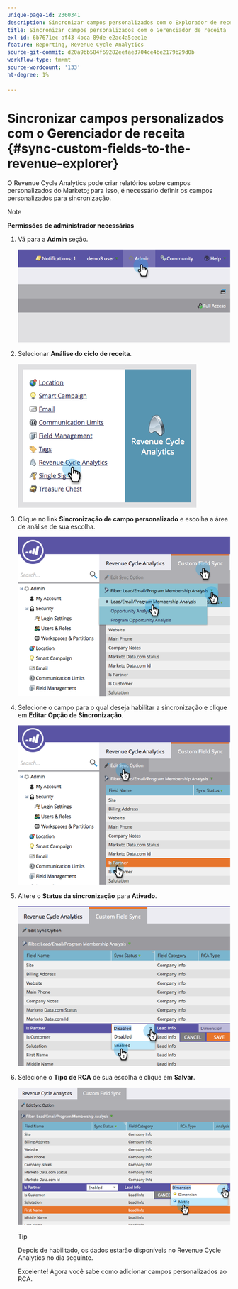 ```yaml
---
unique-page-id: 2360341
description: Sincronizar campos personalizados com o Explorador de receita - Documentação do Marketo - Documentação do produto
title: Sincronizar campos personalizados com o Gerenciador de receita
exl-id: 6b7671ec-af43-4bca-89de-e2ac4a5cee1e
feature: Reporting, Revenue Cycle Analytics
source-git-commit: d20a9bb584f69282eefae3704ce4be2179b29d0b
workflow-type: tm+mt
source-wordcount: '133'
ht-degree: 1%

---
```


# Sincronizar campos personalizados com o Gerenciador de receita {#sync-custom-fields-to-the-revenue-explorer}

O Revenue Cycle Analytics pode criar relatórios sobre campos personalizados do Marketo; para isso, é necessário definir os campos personalizados para sincronização.

>[!NOTE]
>
>**Permissões de administrador necessárias**

1. Vá para a **Admin** seção.

   ![](assets/image2014-9-19-9-3a51-3a11.png)

1. Selecionar **Análise do ciclo de receita**.

   ![](assets/image2014-9-19-9-3a51-3a19.png)

1. Clique no link **Sincronização de campo personalizado** e escolha a área de análise de sua escolha.

   ![](assets/image2014-9-19-9-3a51-3a26.png)

1. Selecione o campo para o qual deseja habilitar a sincronização e clique em **Editar Opção de Sincronização**.

   ![](assets/image2014-9-19-9-3a51-3a36.png)

1. Altere o **Status da sincronização** para **Ativado**.

   ![](assets/image2014-9-19-9-3a51-3a45.png)

1. Selecione o **Tipo de RCA** de sua escolha e clique em **Salvar**.

   ![](assets/image2014-9-19-9-3a51-3a52.png)

   >[!TIP]
   >
   >Depois de habilitado, os dados estarão disponíveis no Revenue Cycle Analytics no dia seguinte.

   Excelente! Agora você sabe como adicionar campos personalizados ao RCA.
